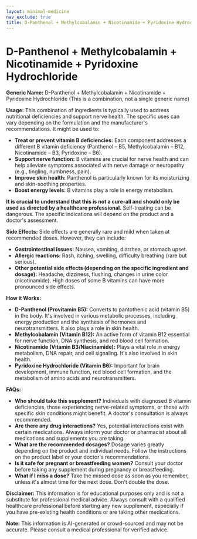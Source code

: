 ```yaml
---
layout: minimal-medicine
nav_exclude: true
title: D-Panthenol + Methylcobalamin + Nicotinamide + Pyridoxine Hydrochloride
---
```


# D-Panthenol + Methylcobalamin + Nicotinamide + Pyridoxine Hydrochloride

**Generic Name:** D-Panthenol + Methylcobalamin + Nicotinamide + Pyridoxine Hydrochloride (This is a combination, not a single generic name)

**Usage:** This combination of ingredients is typically used to address nutritional deficiencies and support nerve health.  The specific uses can vary depending on the formulation and the manufacturer's recommendations.  It might be used to:

* **Treat or prevent vitamin B deficiencies:** Each component addresses a different B vitamin deficiency (Panthenol – B5, Methylcobalamin – B12, Nicotinamide – B3, Pyridoxine – B6).
* **Support nerve function:**  B vitamins are crucial for nerve health and can help alleviate symptoms associated with nerve damage or neuropathy (e.g., tingling, numbness, pain).
* **Improve skin health:** Panthenol is particularly known for its moisturizing and skin-soothing properties.
* **Boost energy levels:** B vitamins play a role in energy metabolism.

**It is crucial to understand that this is not a cure-all and should only be used as directed by a healthcare professional.**  Self-treating can be dangerous. The specific indications will depend on the product and a doctor's assessment.

**Side Effects:**  Side effects are generally rare and mild when taken at recommended doses. However, they can include:

* **Gastrointestinal issues:** Nausea, vomiting, diarrhea, or stomach upset.
* **Allergic reactions:**  Rash, itching, swelling, difficulty breathing (rare but serious).
* **Other potential side effects (depending on the specific ingredient and dosage):**  Headache, dizziness, flushing, changes in urine color (nicotinamide).  High doses of some B vitamins can have more pronounced side effects.

**How it Works:**

* **D-Panthenol (Provitamin B5):**  Converts to pantothenic acid (vitamin B5) in the body.  It's involved in various metabolic processes, including energy production and the synthesis of hormones and neurotransmitters. It also plays a role in skin health.
* **Methylcobalamin (Vitamin B12):**  An active form of vitamin B12 essential for nerve function, DNA synthesis, and red blood cell formation.
* **Nicotinamide (Vitamin B3/Niacinamide):**  Plays a vital role in energy metabolism, DNA repair, and cell signaling.  It's also involved in skin health.
* **Pyridoxine Hydrochloride (Vitamin B6):**  Important for brain development, immune function, red blood cell formation, and the metabolism of amino acids and neurotransmitters.


**FAQs:**

* **Who should take this supplement?**  Individuals with diagnosed B vitamin deficiencies, those experiencing nerve-related symptoms, or those with specific skin conditions might benefit. A doctor's consultation is always recommended.
* **Are there any drug interactions?** Yes, potential interactions exist with certain medications.  Always inform your doctor or pharmacist about all medications and supplements you are taking.
* **What are the recommended dosages?**  Dosage varies greatly depending on the product and individual needs.  Follow the instructions on the product label or your doctor's recommendations.
* **Is it safe for pregnant or breastfeeding women?** Consult your doctor before taking any supplement during pregnancy or breastfeeding.
* **What if I miss a dose?**  Take the missed dose as soon as you remember, unless it's almost time for the next dose. Don't double the dose.


**Disclaimer:** This information is for educational purposes only and is not a substitute for professional medical advice.  Always consult with a qualified healthcare professional before starting any new supplement, especially if you have pre-existing health conditions or are taking other medications.


**Note:** This information is AI-generated or crowd-sourced and may not be accurate. Please consult a medical professional for verified advice.